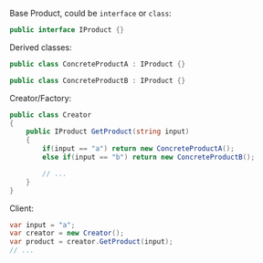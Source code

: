 Base Product, could be `interface` or `class`:

```cs
public interface IProduct {}
```

Derived classes:

```cs
public class ConcreteProductA : IProduct {}

public class ConcreteProductB : IProduct {}
```

Creator/Factory:

```cs
public class Creator
{
	public IProduct GetProduct(string input) 
	{
		if(input == "a") return new ConcreteProductA();
		else if(input == "b") return new ConcreteProductB();

		// ...
	}
}
```

Client:

```cs
var input = "a";
var creator = new Creator();
var product = creator.GetProduct(input);
// ...
```